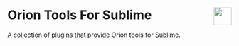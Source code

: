 # Orion Tools For Sublime <img src="./orion.ico" align="right" width="40">
A collection of plugins that provide Orion tools for Sublime.
